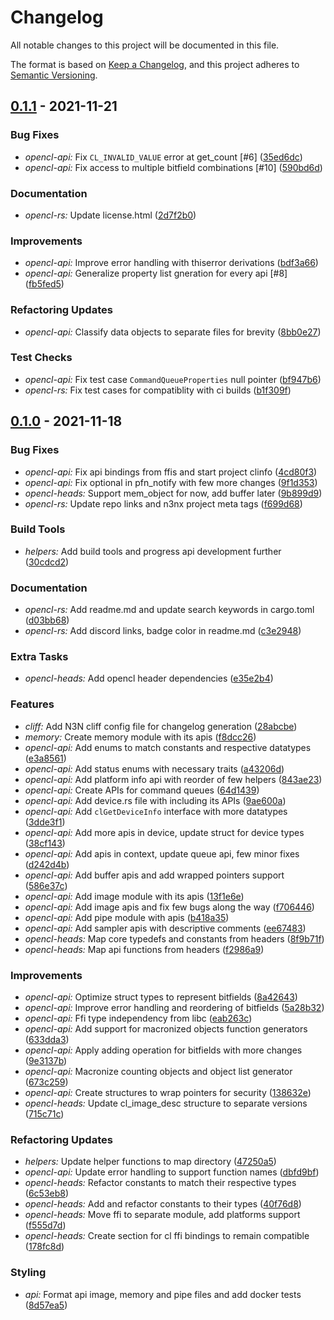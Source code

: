 # Changelog

All notable changes to this project will be documented in this file.

The format is based on [Keep a Changelog](https://keepachangelog.com/en/1.0.0/),
and this project adheres to [Semantic Versioning](https://semver.org/spec/v2.0.0.html).

## [0.1.1] - 2021-11-21

[0.1.1]: ../../../compare/aaba02614cd435ab668e6961a3b53fa3ee83ab3a...fb5fed5d8d783793ee5f1af7db76cd3b3806349a

### Bug Fixes

- *opencl-api:* Fix `CL_INVALID_VALUE` error at get_count [#6] ([35ed6dc](35ed6dcde43873ef146572aadaf7425a4c0a02d0))
- *opencl-api:* Fix access to multiple bitfield combinations [#10] ([590bd6d](590bd6d8326a4f0173cc645da8524ced5015d2fe))

### Documentation

- *opencl-rs:* Update license.html ([2d7f2b0](2d7f2b0dd487359f9d784f9c95914af7a0b94a1c))

### Improvements

- *opencl-api:* Improve error handling with thiserror derivations ([bdf3a66](bdf3a66a2f66f0b450236ae80c5b6ce0f407da42))
- *opencl-api:* Generalize property list gneration for every api [#8] ([fb5fed5](fb5fed5d8d783793ee5f1af7db76cd3b3806349a))

### Refactoring Updates

- *opencl-api:* Classify data objects to separate files for brevity ([8bb0e27](8bb0e27bab0c96f234251e62a5d8f947dfbb3c24))

### Test Checks

- *opencl-api:* Fix test case `CommandQueueProperties` null pointer ([bf947b6](bf947b6e142ba731cfc04370d2f32b04465db02c))
- *opencl-rs:* Fix test cases for compatiblity with ci builds ([b1f309f](b1f309f9b7f6f48c547bc37df836e7051a0332be))

<!-- CHANGELOG SPLIT MARKER -->
## [0.1.0] - 2021-11-18

[0.1.0]: ../../../releases/tag/v0.1.0

### Bug Fixes

- *opencl-api:* Fix api bindings from ffis and start project clinfo ([4cd80f3](4cd80f3b88be604c52670147256785943c6bbb7a))
- *opencl-api:* Fix optional in pfn_notify with few more changes ([9f1d353](9f1d353ddceba8144882a70a121678f2ee93b998))
- *opencl-heads:* Support mem_object for now, add buffer later ([9b899d9](9b899d9b2b0d112e9222b6b05b8bc35352d44050))
- *opencl-rs:* Update repo links and n3nx project meta tags ([f699d68](f699d685c15485440ad1c2f47f2fb002f454abe8))

### Build Tools

- *helpers:* Add build tools and progress api development further ([30cdcd2](30cdcd27cc3fc41315a949aa8eb5ae188ca07155))

### Documentation

- *opencl-rs:* Add readme.md and update search keywords in cargo.toml ([d03bb68](d03bb68cbac0deb11ce1f92884edb4c9deb8e51e))
- *opencl-rs:* Add discord links, badge color in readme.md ([c3e2948](c3e2948ecd0ea878fe059a40b0bf7e24b66391d3))

### Extra Tasks

- *opencl-heads:* Add opencl header dependencies ([e35e2b4](e35e2b4498f0b822beca9bcc10dd4b2912612172))

### Features

- *cliff:* Add N3N cliff config file for changelog generation ([28abcbe](28abcbefd5b40fa262c829762ab938447e129182))
- *memory:* Create memory module with its apis ([f8dcc26](f8dcc26af540e7971f2d73c68ebea06312f1bc79))
- *opencl-api:* Add enums to match constants and respective datatypes ([e3a8561](e3a8561a9380fe6e85bd8d7ae85b9f9a807a637b))
- *opencl-api:* Add status enums with necessary traits ([a43206d](a43206dd715d691e35e0d66677fcc3509abcb1dd))
- *opencl-api:* Add platform info api with reorder of few helpers ([843ae23](843ae237a6392ec0134220d195f4379b47a8792e))
- *opencl-api:* Create APIs for command queues ([64d1439](64d14396e6c6d7f16f2a6a8840dc5079b087db96))
- *opencl-api:* Add device.rs file with including its APIs ([9ae600a](9ae600aa516d8547c009e522a58fcbdce794ad5e))
- *opencl-api:* Add `clGetDeviceInfo` interface with more datatypes ([3dde3f1](3dde3f114a21540439bee5192ffb117f7557af95))
- *opencl-api:* Add more apis in device, update struct for device types ([38cf143](38cf1434ed432102bc02c5aed139cbf8bf57e049))
- *opencl-api:* Add apis in context, update queue api, few minor fixes ([d242d4b](d242d4bc7df49af6dee3db119e6c1726bf9209f0))
- *opencl-api:* Add buffer apis and add wrapped pointers support ([586e37c](586e37cb634579488cf733dfb61e1585d46c5111))
- *opencl-api:* Add image module with its apis ([13f1e6e](13f1e6e92eaa798bf148a44e5a15de9c9a86388d))
- *opencl-api:* Add image apis and fix few bugs along the way ([f706446](f706446835ca0238b02ce7d4c2af10daaa653b50))
- *opencl-api:* Add pipe module with apis ([b418a35](b418a354f290cb36630722b11f9b28b6abb51c0d))
- *opencl-api:* Add sampler apis with descriptive comments ([ee67483](ee67483f12f9294d1a4d3b8e42e78b042b692458))
- *opencl-heads:* Map core typedefs and constants from headers ([8f9b71f](8f9b71fa7aa81d1702ef59fcb708be5c25145533))
- *opencl-heads:* Map api functions from headers ([f2986a9](f2986a978aca78f901ee2014db3f287c9c12b85b))

### Improvements

- *opencl-api:* Optimize struct types to represent bitfields ([8a42643](8a42643e69205de2a45aaa4b7f1c37d84c7c0753))
- *opencl-api:* Improve error handling and reordering of bitfields ([5a28b32](5a28b32924fa282e04c2b1326307baeb9aba845a))
- *opencl-api:* Ffi type independency from libc ([eab263c](eab263cf517ce445d9be77282cd768a253cebb70))
- *opencl-api:* Add support for macronized objects function generators ([633dda3](633dda3a56fef402baa644999cac08181c67b2b5))
- *opencl-api:* Apply adding operation for bitfields with more changes ([9e3137b](9e3137b8f22146275c2bff2add639403d437544a))
- *opencl-api:* Macronize counting objects and object list generator ([673c259](673c2592892e69625717b05ddc81bc78e4f218a5))
- *opencl-api:* Create structures to wrap pointers for security ([138632e](138632eab27fee095bfc82c97dba76315062e9a7))
- *opencl-heads:* Update cl_image_desc structure to separate versions ([715c71c](715c71ce553b9076589c7c69dc1eb913e723234c))

### Refactoring Updates

- *helpers:* Update helper functions to map directory ([47250a5](47250a596b5ca34fc652c9dabeb0fe1720344af5))
- *opencl-api:* Update error handling to support function names ([dbfd9bf](dbfd9bf56172c18e7bdd1214117ce83dfe73b10d))
- *opencl-heads:* Refactor constants to match their respective types ([6c53eb8](6c53eb882266b52326610ba1fd8591c259c62cdb))
- *opencl-heads:* Add and refactor constants to their types ([40f76d8](40f76d840e7e0ff703ae8b395b7efcb48b461940))
- *opencl-heads:* Move ffi to separate module, add platforms support ([f555d7d](f555d7d7dceca81a75c143222eb9d2c814b6f091))
- *opencl-heads:* Create section for cl ffi bindings to remain compatible ([178fc8d](178fc8d99673eef8cdf1d2a4a043050e6981934a))

### Styling

- *api:* Format api image, memory and pipe files and add docker tests ([8d57ea5](8d57ea561677e27f032152ac56318425da3a8121))

<!-- CHANGELOG SPLIT MARKER -->
